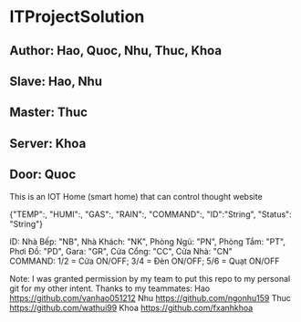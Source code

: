 # ITProjectSolution

## Author: Hao, Quoc, Nhu, Thuc, Khoa
## Slave: Hao, Nhu
## Master: Thuc
## Server: Khoa
## Door: Quoc

This is an IOT Home (smart home) that can control thought website

{"TEMP":<float>, "HUMI":<float>, "GAS":<float>, "RAIN":<float>, "COMMAND":<int>, "ID":"String", "Status": "String"}
  
ID: Nhà Bếp: "NB", Nhà Khách: "NK", Phòng Ngủ: "PN", Phòng Tắm: "PT", Phơi Đồ: "PD", Gara: "GR", Cửa Cổng: "CC", Cửa Nhà: "CN"   
COMMAND: 1/2 = Cửa ON/OFF; 3/4 = Đèn ON/OFF; 5/6 = Quạt ON/OFF


Note: I was granted permission by my team to put this repo to my personal git for my other intent.
Thanks to my teammates:
Hao https://github.com/vanhao051212
Nhu https://github.com/ngonhu159
Thuc https://github.com/wathui99
Khoa https://github.com/fxanhkhoa

